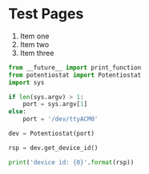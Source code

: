 # Test Pages

1. Item one
2. Item two
3. Item three

```python
from __future__ import print_function
from potentiostat import Potentiostat
import sys

if len(sys.argv) > 1:
    port = sys.argv[1]
else:
    port = '/dev/ttyACM0'

dev = Potentiostat(port)

rsp = dev.get_device_id()

print('device id: {0}'.format(rsp))
```
